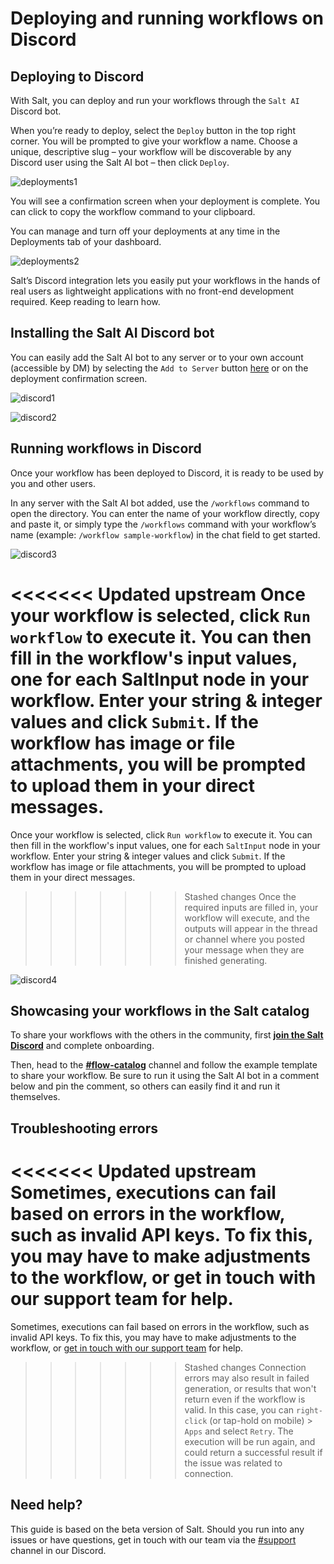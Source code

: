 # Deploying and running workflows on Discord

## Deploying to Discord

With Salt, you can deploy and run your workflows through the `Salt AI` Discord bot.

When you’re ready to deploy, select the `Deploy` button in the top right corner. You will be prompted to give your workflow a name. Choose a unique, descriptive slug – your workflow will be discoverable by any Discord user using the Salt AI bot – then click `Deploy`.

![deployments1](images/deployments1.png)

You will see a confirmation screen when your deployment is complete. You can click to copy the workflow command to your clipboard.

You can manage and turn off your deployments at any time in the Deployments tab of your dashboard.

![deployments2](images/deployments2.png)

Salt’s Discord integration lets you easily put your workflows in the hands of real users as lightweight applications with no front-end development required. Keep reading to learn how.

## Installing the Salt AI Discord bot

You can easily add the Salt AI bot to any server or to your own account (accessible by DM) by selecting the `Add to Server` button [here](https://discord.com/oauth2/authorize?client_id=1113909066587185274) or on the deployment confirmation screen.

![discord1](images/discord1.png)

![discord2](images/discord2.png)

## Running workflows in Discord

Once your workflow has been deployed to Discord, it is ready to be used by you and other users.

In any server with the Salt AI bot added, use the `/workflows` command to open the directory. You can enter the name of your workflow directly, copy and paste it, or simply type the `/workflows` command with your workflow’s name (example: `/workflow sample-workflow`) in the chat field to get started.

![discord3](images/discord3.png)

<<<<<<< Updated upstream
Once your workflow is selected, click `Run workflow` to execute it. You can then fill in the workflow's input values, one for each SaltInput node in your workflow. Enter your string & integer values and click `Submit`. If the workflow has image or file attachments, you will be prompted to upload them in your direct messages.
=======
Once your workflow is selected, click `Run workflow` to execute it. You can then fill in the workflow's input values, one for each `SaltInput` node in your workflow. Enter your string & integer values and click `Submit`. If the workflow has image or file attachments, you will be prompted to upload them in your direct messages.
>>>>>>> Stashed changes
Once the required inputs are filled in, your workflow will execute, and the outputs will appear in the thread or channel where you posted your message when they are finished generating.

![discord4](images/discord4.png)

## Showcasing your workflows in the Salt catalog

To share your workflows with the others in the community, first **[join the Salt Discord](https://discord.gg/saltai)** and complete onboarding.

Then, head to the **[#flow-catalog](https://discord.gg/FcbmPDf3E7)** channel and follow the example template to share your workflow. Be sure to run it using the Salt AI bot in a comment below and pin the comment, so others can easily find it and run it themselves.

## Troubleshooting errors

<<<<<<< Updated upstream
Sometimes, executions can fail based on errors in the workflow, such as invalid API keys. To fix this, you may have to make adjustments to the workflow, or get in touch with our support team for help.
=======
Sometimes, executions can fail based on errors in the workflow, such as invalid API keys. To fix this, you may have to make adjustments to the workflow, or [get in touch with our support team](https://discord.com/channels/1151592612525002822/1212167911771217961) for help.
>>>>>>> Stashed changes
Connection errors may also result in failed generation, or results that won't return even if the workflow is valid. In this case, you can `right-click` (or tap-hold on mobile) > `Apps` and select `Retry`. The execution will be run again, and could return a successful result if the issue was related to connection.

## Need help?

This guide is based on the beta version of Salt. Should you run into any issues or have questions, get in touch with our team via the [#support](https://discord.com/channels/1151592612525002822/1212167911771217961) channel in our Discord.
